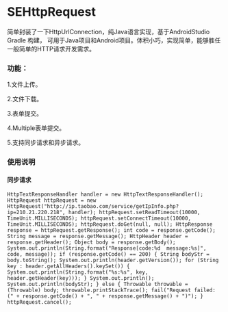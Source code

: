 # SEHttpRequest
简单封装了一下HttpUrlConnection，纯Java语言实现，基于AndroidStudio Gradle 构建，
可用于Java项目和Android项目。体积小巧，实现简单，能够胜任一般简单的HTTP请求开发需求。

### 功能：

1.文件上传。

2.文件下载。

3.表单提交。

4.Multiple表单提交。

5.支持同步请求和异步请求。

### 使用说明
#### 同步请求
``
        HttpTextResponseHandler handler = new HttpTextResponseHandler();
        HttpRequest httpRequest = new HttpRequest("http://ip.taobao.com/service/getIpInfo.php?ip=210.21.220.218", handler);
        httpRequest.setReadTimeout(10000, TimeUnit.MILLISECONDS);
        httpRequest.setConnectTimeout(10000, TimeUnit.MILLISECONDS);
        httpRequest.doGet(null, null);
        HttpResponse response = httpRequest.getResponse();
        int code = response.getCode();
        String message = response.getMessage();
        HttpHeader header = response.getHeader();
        Object body = response.getBody();
        System.out.println(String.format("Response[code:%d  message:%s]", code, message));
        if (response.getCode() == 200) {
            String bodyStr = body.toString();
            System.out.println(header.getVersion());
            for (String key : header.getAllHeaders().keySet()) {
                System.out.println(String.format("%s:%s", key, header.getHeader(key)));
            }
            System.out.println();
            System.out.println(bodyStr);
        } else {
            Throwable throwable = (Throwable) body;
            throwable.printStackTrace();
            fail("Request failed: (" + response.getCode() + ", " + response.getMessage() + ")");
        }
        httpRequest.cancel();
``
